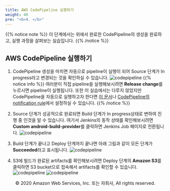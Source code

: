 ```yaml
---
title: AWS CodePipeline 실행하기
weight: 40
pre: "<b>4. </b>"
---
```


{{% notice note %}}
이 단계에서는 위에서 완료한 CodePipeline의 생성을 완료하고, 실행 과정을 살펴보는 실습입니다. 
{{% /notice %}}

## AWS CodePipeline 실행하기

1. CodePipeline 생성을 마치면 자동으로 pipeline이 실행이 되어 Source 단계가 In progress라고 변경되는 것을 확인하실 수 있습니다. 
![codepipeline](/images/execution/initialexecution.png)
{{% notice info %}}
여러분이 직접 pipeline을 실행해보시려면 **Release change**를 누르시면 pipeline이 실행됩니다. 또한 이 실습에서는 다루지 않았지만 CodePipeline을 자동으로 실행하고자 한다면 [이 문서](https://docs.aws.amazon.com/codepipeline/latest/userguide/pipelines-about-starting.html#change-detection-methods)나 [CodePipeline의 notification rule](https://docs.aws.amazon.com/dtconsole/latest/userguide/getting-started-pipeline.html)에서 설정하실 수 있습니다.
{{% /notice %}}

2. Source 단계가 성공적으로 완료되면 Build 단계가 In progress상태로 변하여 진행 중 인것을 알 수 있습니다. 여기서 Jenkins의 동작 상태를 확인해보시려면 **Custom android-build-provider**를 클릭하면 Jenkins Job 페이지로 전환됩니다.
![codepipeline](/images/execution/jenkins.png)

3. Build 단계가 끝나고 Deploy 단계까지 끝나면 아래 그림과 같이 모든 단계가 **Succeeded**라고 표시됩니다.
![codepipeline](/images/execution/pipeline.png)

4. S3에 빌드가 완료된 artifacts를 확인해보시려면 Deploy 단계의 **Amazon S3**를 클릭하면 S3 bucket으로 접속해서 artifacts를 확인할 수 있습니다.
![codepipeline](/images/execution/deploystep.png)
![codepipeline](/images/execution/s3.png)

<!--앞으로 해야할일
AMI로 설치과정을 간단하게 만들기,
Mac instance가 나오면 ios빌드까지 추가하기
test 환경으로 자동으로 artifacts가 입력되고 알림보내기(aws device farm)
-->
<p align="center">
© 2020 Amazon Web Services, Inc. 또는 자회사, All rights reserved.
</p>


